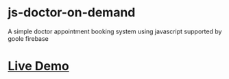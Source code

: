# js-doctor-on-demand
A simple doctor appointment booking system using javascript supported by goole firebase
# [Live Demo](https://js-doctor-on-demand.herokuapp.com/)
